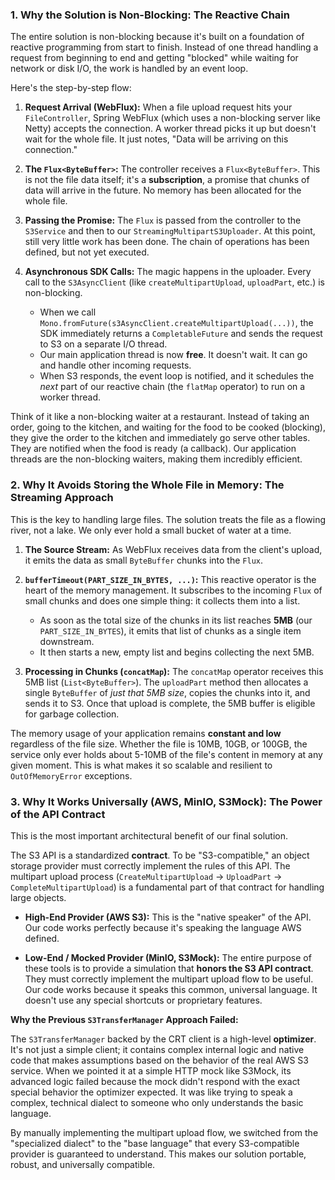 ### 1. Why the Solution is Non-Blocking: The Reactive Chain

The entire solution is non-blocking because it's built on a foundation of reactive programming from start to finish. Instead of one thread handling a request from beginning to end and getting "blocked" while waiting for network or disk I/O, the work is handled by an event loop.

Here's the step-by-step flow:

1.  **Request Arrival (WebFlux):** When a file upload request hits your `FileController`, Spring WebFlux (which uses a non-blocking server like Netty) accepts the connection. A worker thread picks it up but doesn't wait for the whole file. It just notes, "Data will be arriving on this connection."

2.  **The `Flux<ByteBuffer>`:** The controller receives a `Flux<ByteBuffer>`. This is not the file data itself; it's a **subscription**, a promise that chunks of data will arrive in the future. No memory has been allocated for the whole file.

3.  **Passing the Promise:** The `Flux` is passed from the controller to the `S3Service` and then to our `StreamingMultipartS3Uploader`. At this point, still very little work has been done. The chain of operations has been defined, but not yet executed.

4.  **Asynchronous SDK Calls:** The magic happens in the uploader. Every call to the `S3AsyncClient` (like `createMultipartUpload`, `uploadPart`, etc.) is non-blocking.
    *   When we call `Mono.fromFuture(s3AsyncClient.createMultipartUpload(...))`, the SDK immediately returns a `CompletableFuture` and sends the request to S3 on a separate I/O thread.
    *   Our main application thread is now **free**. It doesn't wait. It can go and handle other incoming requests.
    *   When S3 responds, the event loop is notified, and it schedules the *next* part of our reactive chain (the `flatMap` operator) to run on a worker thread.

Think of it like a non-blocking waiter at a restaurant. Instead of taking an order, going to the kitchen, and waiting for the food to be cooked (blocking), they give the order to the kitchen and immediately go serve other tables. They are notified when the food is ready (a callback). Our application threads are the non-blocking waiters, making them incredibly efficient.

### 2. Why It Avoids Storing the Whole File in Memory: The Streaming Approach

This is the key to handling large files. The solution treats the file as a flowing river, not a lake. We only ever hold a small bucket of water at a time.

1.  **The Source Stream:** As WebFlux receives data from the client's upload, it emits the data as small `ByteBuffer` chunks into the `Flux`.

2.  **`bufferTimeout(PART_SIZE_IN_BYTES, ...)`:** This reactive operator is the heart of the memory management. It subscribes to the incoming `Flux` of small chunks and does one simple thing: it collects them into a list.
    *   As soon as the total size of the chunks in its list reaches **5MB** (our `PART_SIZE_IN_BYTES`), it emits that list of chunks as a single item downstream.
    *   It then starts a new, empty list and begins collecting the next 5MB.

3.  **Processing in Chunks (`concatMap`):** The `concatMap` operator receives this 5MB list (`List<ByteBuffer>`). The `uploadPart` method then allocates a single `ByteBuffer` of *just that 5MB size*, copies the chunks into it, and sends it to S3. Once that upload is complete, the 5MB buffer is eligible for garbage collection.

The memory usage of your application remains **constant and low** regardless of the file size. Whether the file is 10MB, 10GB, or 100GB, the service only ever holds about 5-10MB of the file's content in memory at any given moment. This is what makes it so scalable and resilient to `OutOfMemoryError` exceptions.

### 3. Why It Works Universally (AWS, MinIO, S3Mock): The Power of the API Contract

This is the most important architectural benefit of our final solution.

The S3 API is a standardized **contract**. To be "S3-compatible," an object storage provider must correctly implement the rules of this API. The multipart upload process (`CreateMultipartUpload` -> `UploadPart` -> `CompleteMultipartUpload`) is a fundamental part of that contract for handling large objects.

*   **High-End Provider (AWS S3):** This is the "native speaker" of the API. Our code works perfectly because it's speaking the language AWS defined.

*   **Low-End / Mocked Provider (MinIO, S3Mock):** The entire purpose of these tools is to provide a simulation that **honors the S3 API contract**. They must correctly implement the multipart upload flow to be useful. Our code works because it speaks this common, universal language. It doesn't use any special shortcuts or proprietary features.

**Why the Previous `S3TransferManager` Approach Failed:**

The `S3TransferManager` backed by the CRT client is a high-level **optimizer**. It's not just a simple client; it contains complex internal logic and native code that makes assumptions based on the behavior of the real AWS S3 service. When we pointed it at a simple HTTP mock like S3Mock, its advanced logic failed because the mock didn't respond with the exact special behavior the optimizer expected. It was like trying to speak a complex, technical dialect to someone who only understands the basic language.

By manually implementing the multipart upload flow, we switched from the "specialized dialect" to the "base language" that every S3-compatible provider is guaranteed to understand. This makes our solution portable, robust, and universally compatible.